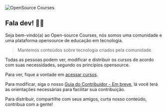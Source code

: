 ![OpenSource Courses](https://user-images.githubusercontent.com/53796755/160199387-c919beec-70fe-42da-9482-7effba145a18.png)

## Fala dev! ✌🏾

Seja bem-vindo(a) ao Open-source Courses, nós somos uma comunidade e uma plataforma opensource de educação em tecnologia.


> Mantemos conteúdos sobre tecnologia criados pela comunidade.


Todas as pessoas podem ver, modificar e distribuir os cursos de acordo com suas necessidades, segundo os princípios opensource.

Para ver, fique a vontade em [acessar cursos](https://github.com/opensource-courses/courses).

Para modificar, siga o nosso [Guia do Contribuidor -  Em breve](#), lá você terá as orientações necessárias para facilitar sua contribuição.

Para distribuir, compartilhe com seus amigos, curta nosso conteúdo, contribua com a gente! 

<!--


- Trilhas de conhecimento
- Guia do contribuidor
- Código de conduta



**Here are some ideas to get you started:**

🙋‍♀️ A short introduction - what is your organization all about?
🌈 Contribution guidelines - how can the community get involved?
👩‍💻 Useful resources - where can the community find your docs? Is there anything else the community should know?
🍿 Fun facts - what does your team eat for breakfast?
🧙 Remember, you can do mighty things with the power of [Markdown](https://docs.github.com/github/writing-on-github/getting-started-with-writing-and-formatting-on-github/basic-writing-and-formatting-syntax)
-->
